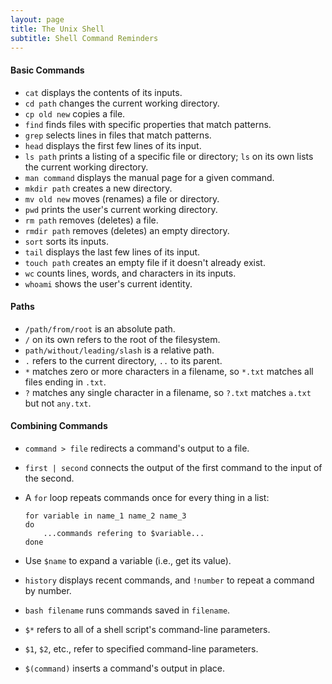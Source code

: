 ```yaml
---
layout: page
title: The Unix Shell
subtitle: Shell Command Reminders
---
```


#### Basic Commands

*   `cat` displays the contents of its inputs.
*   `cd path` changes the current working directory.
*   `cp old new` copies a file.
*   `find` finds files with specific properties that match patterns.
*   `grep` selects lines in files that match patterns.
*   `head` displays the first few lines of its input.
*   `ls path` prints a listing of a specific file or directory; `ls` on its own lists the current working directory.
*   `man command` displays the manual page for a given command.
*   `mkdir path` creates a new directory.
*   `mv old new` moves (renames) a file or directory.
*   `pwd` prints the user's current working directory.
*   `rm path` removes (deletes) a file.
*   `rmdir path` removes (deletes) an empty directory.
*   `sort` sorts its inputs.
*   `tail` displays the last few lines of its input.
*   `touch path` creates an empty file if it doesn't already exist.
*   `wc` counts lines, words, and characters in its inputs.
*   `whoami` shows the user's current identity.

#### Paths

*   `/path/from/root` is an absolute path.
*   `/` on its own refers to the root of the filesystem.
*   `path/without/leading/slash` is a relative path.
*   `.` refers to the current directory, `..` to its parent.
*   `*` matches zero or more characters in a filename, so `*.txt` matches all files ending in `.txt`.
*   `?` matches any single character in a filename, so `?.txt` matches `a.txt` but not `any.txt`.

#### Combining Commands

*   `command > file` redirects a command's output to a file.
*   `first | second` connects the output of the first command to the input of the second.
*   A `for` loop repeats commands once for every thing in a list:

        for variable in name_1 name_2 name_3
        do
            ...commands refering to $variable...
        done

*   Use `$name` to expand a variable (i.e., get its value).
*   `history` displays recent commands, and `!number` to repeat a command by number.
*   `bash filename` runs commands saved in `filename`.
*   `$*` refers to all of a shell script's command-line parameters.
*   `$1`, `$2`, etc., refer to specified command-line parameters.
*   `$(command)` inserts a command's output in place.
